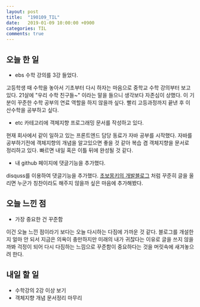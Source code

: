 ```yaml
---
layout: post
title:  "190109_TIL"
date:   2019-01-09 10:00:00 +0900
categories: TIL
comments: true
---
```


## 오늘 한 일

* ebs 수학 강의를 3강 들었다.

고등학생 때 수학을 놓아서 기초부터 다시 하자는 마음으로 중학교 수학 강의부터 보고있다. 21살에 "우리 수학 친구들~" 이라는 말을 들으니 생각보다 자존심이 상했다. 이 기분이 꾸준한 수학 공부의 연료 역할을 하지 않을까 싶다.
빨리 고등과정까지 끝낸 후 이산수학을 공부하고 싶다.


* etc 카테고리에 객체지향 프로그래밍 문서를 작성하고 있다.

현재 회사에서 같이 일하고 있는 프론트엔드 담당 동료가 자바 공부를 시작했다. 자바를 공부하기전에 객체지향의 개념을 알고있으면 좋을 것 같아 복습 겸 객체지향을 문서로 정리하고 있다. 빠르면 내일 혹은 이틀 뒤에 완성될 것 같다.


* 내 github 페이지에 댓글기능을 추가했다.

disquss를 이용하여 댓글기능을 추가했다. [초보몽키의 개발블로그](https://google.com, "google link") 처럼 꾸준히 글을 올리면 누군가 칭찬이라도 해주지 않을까 싶은 마음에 추가해봤다.


## 오늘 느낀 점

* 가장 중요한 건 꾸준함

이건 오늘 느낀 점이라기 보다는 오늘 다시하는 다짐에 가까운 것 같다. 블로그를 개설한지 얼마 안 되서 지금은 의욕이 충만하지만 미래의 내가 귀찮다는 이유로 글을 쓰지 않을까봐 걱정이 되어 다시 다짐하는 느낌으로 꾸준함이 중요하다는 것을 머릿속에 새겨놓으려 한다.


## 내일 할 일

* 수학강의 2강 이상 보기
* 객체지향 개념 문서정리 마무리

